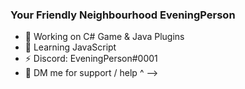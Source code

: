 ### Your Friendly Neighbourhood EveningPerson

- 🔭 Working on C# Game & Java Plugins
- 🌱 Learning JavaScript
- ⚡ Discord: EveningPerson#0001 
- 💬 DM me for support / help ^
-->
